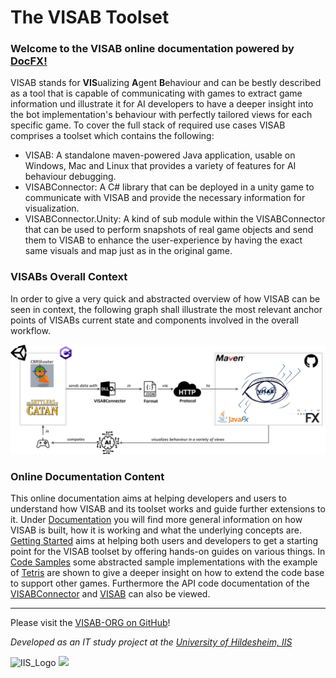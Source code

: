 # The VISAB Toolset

### Welcome to the VISAB online documentation powered by [DocFX!](https://dotnet.github.io/docfx/)

VISAB stands for **VIS**ualizing **A**gent **B**ehaviour and can be bestly described as a tool that is 
capable of communicating with games to extract game information und illustrate it for AI developers to have a deeper
insight into the bot implementation's behaviour with perfectly tailored views for each specific game. To cover the full stack of required 
use cases VISAB comprises a toolset which contains the following:

- VISAB: A standalone maven-powered Java application, usable on Windows, Mac and Linux that provides a variety of features for AI behaviour debugging.
- VISABConnector: A C# library that can be deployed in a unity game to communicate with VISAB and provide the necessary information for visualization.
- VISABConnector.Unity: A kind of sub module within the VISABConnector that can be used to perform snapshots of real game objects and send them to VISAB
to enhance the user-experience by having the exact same visuals and map just as in the original game.

### VISABs Overall Context

In order to give a very quick and abstracted overview of how VISAB can be seen in context, the following graph shall illustrate the most relevant anchor points
of VISABs current state and components involved in the overall workflow.

![Context](VisabContext.png)

### Online Documentation Content

This online documentation aims at helping developers and users to understand how VISAB and its toolset works and guide further extensions to it.
Under [Documentation](https://visab-org.github.io/documentation/index.html) you will find more general information on how VISAB is built, how it is working and what 
the underlying concepts are. [Getting Started](https://visab-org.github.io/getting_started/index.html) aims at helping both users and developers to get a starting point for the VISAB toolset
by offering hands-on guides on various things. In [Code Samples](https://visab-org.github.io/code_samples/index.html) some abstracted sample implementations with the example of [Tetris](https://tetris.com/play-tetris)
are shown to give a deeper insight on how to extend the code base to support other games. Furthermore the API code documentation of the [VISABConnector](https://visab-org.github.io/api_visabconnector/index.html) and [VISAB](https://visab-org.github.io/api_visab/index.html)
can also be viewed.

<hr>

Please visit the [VISAB-ORG on GitHub](https://github.com/VISAB-ORG)!

*Developed as an IT study project at the [University of Hildesheim, IIS](https://www.uni-hildesheim.de/fb4/institute/ifi/intelligente-informationssysteme-iis/)*

![IIS_Logo](https://www.uni-hildesheim.de/media/_migrated/pics/logo_IIS_fett.png)
<img src="https://upload.wikimedia.org/wikipedia/commons/thumb/b/b0/Universit%C3%A4t_Hildesheim_logo.svg/1200px-Universit%C3%A4t_Hildesheim_logo.svg.png" width="100"/>
